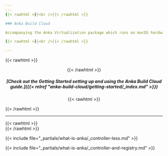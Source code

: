 ```yaml
---
---
{{< rawhtml >}}<br />{{< /rawhtml >}}

### Anka Build Cloud

Accompanying the Anka Virtualization package which runs on macOS hardware, we provide the Build Cloud Controller & Registry. Below are two of the most popular examples of how our customers set up Anka Virtualization with the Build Cloud.

{{< rawhtml >}}<br />{{< /rawhtml >}}

---
```


{{< rawhtml >}}<center>{{< /rawhtml >}}
##### [Check out the Getting Started setting up and using the Anka Build Cloud guide.]({{< relref "anka-build-cloud/getting-started/_index.md" >}})

{{< rawhtml >}}</center>{{< /rawhtml >}}

---
{{< rawhtml >}}<br />{{< /rawhtml >}}


{{< include file="_partials/what-is-anka/_controller-less.md" >}}

{{< include file="_partials/what-is-anka/_controller-and-registry.md" >}}

